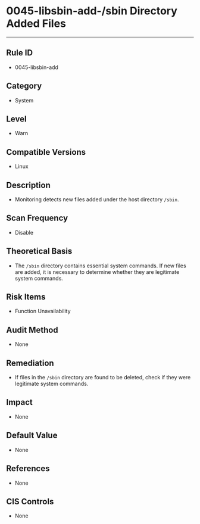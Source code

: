 # 0045-libsbin-add-/sbin Directory Added Files
---

## Rule ID

- 0045-libsbin-add


## Category

- System


## Level

- Warn


## Compatible Versions

- Linux


## Description

- Monitoring detects new files added under the host directory `/sbin`.


## Scan Frequency

- Disable


## Theoretical Basis

- The `/sbin` directory contains essential system commands. If new files are added, it is necessary to determine whether they are legitimate system commands.


## Risk Items

- Function Unavailability


## Audit Method

- None


## Remediation

- If files in the `/sbin` directory are found to be deleted, check if they were legitimate system commands.


## Impact

- None


## Default Value

- None


## References

- None


## CIS Controls

- None